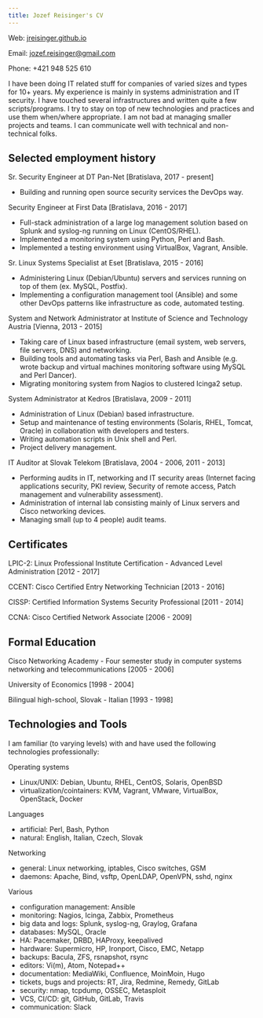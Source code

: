 ```yaml
---
title: Jozef Reisinger's CV
---
```


Web: [jreisinger.github.io](http://jreisinger.github.io)

Email: <jozef.reisinger@gmail.com>

Phone: +421 948 525 610

I have been doing IT related stuff for companies of varied sizes and types for
10+ years. My experience is mainly in systems administration and IT security. I
have touched several infrastructures and written quite a few scripts/programs.
I try to stay on top of new technologies and practices and use them when/where
appropriate. I am not bad at managing smaller projects and teams. I can
communicate well with technical and non-technical folks.

Selected employment history
---------------------------

Sr. Security Engineer
at DT Pan-Net [Bratislava, 2017 - present]

* Building and running open source security services the DevOps way.

Security Engineer
at First Data [Bratislava, 2016 - 2017]

* Full-stack administration of a large log management solution based on Splunk
  and syslog-ng running on Linux (CentOS/RHEL).
* Implemented a monitoring system using Python, Perl and Bash.
* Implemented a testing environment using VirtualBox, Vagrant, Ansible.

Sr. Linux Systems Specialist
at Eset [Bratislava, 2015 - 2016]

* Administering Linux (Debian/Ubuntu) servers and services running on top of
  them (ex.  MySQL, Postfix).
* Implementing a configuration management tool (Ansible) and some other DevOps
  patterns like infrastructure as code, automated testing.

System and Network Administrator
at Institute of Science and Technology Austria [Vienna, 2013 - 2015]

* Taking care of Linux based infrastructure (email system, web servers, file
  servers, DNS) and networking.
* Building tools and automating tasks via Perl, Bash and Ansible (e.g. wrote backup and virtual machines monitoring software using MySQL and Perl Dancer).
* Migrating monitoring system from Nagios to clustered Icinga2 setup.

System Administrator
at Kedros [Bratislava, 2009 - 2011]

* Administration of Linux (Debian) based infrastructure.
* Setup and maintenance of testing environments (Solaris, RHEL, Tomcat, Oracle)
  in collaboration with developers and testers.
* Writing automation scripts in Unix shell and Perl.
* Project delivery management.

IT Auditor
at Slovak Telekom [Bratislava, 2004 - 2006, 2011 - 2013]

* Performing audits in IT, networking and IT security areas (Internet facing
  applications security, PKI review, Security of remote access, Patch 
  management and vulnerability assessment).
* Administration of internal lab consisting mainly of Linux servers and Cisco
  networking devices.
* Managing small (up to 4 people) audit teams.

Certificates
------------

LPIC-2: Linux Professional Institute Certification - Advanced Level
Administration [2012 - 2017]

CCENT: Cisco Certified Entry Networking Technician [2013 - 2016]

CISSP: Certified Information Systems Security Professional [2011 - 2014]

CCNA: Cisco Certified Network Associate [2006 - 2009]

Formal Education
----------------

Cisco Networking Academy - Four semester study in computer systems networking 
and telecommunications [2005 - 2006]

University of Economics [1998 - 2004]

Bilingual high-school, Slovak - Italian [1993 - 1998]

Technologies and Tools
----------------------

I am familiar (to varying levels) with and have used the following technologies professionally:

Operating systems

* Linux/UNIX: Debian, Ubuntu, RHEL, CentOS, Solaris, OpenBSD
* virtualization/cointainers: KVM, Vagrant, VMware, VirtualBox, OpenStack,
  Docker

Languages

* artificial: Perl, Bash, Python
* natural: English, Italian, Czech, Slovak

Networking

* general: Linux networking, iptables, Cisco switches, GSM
* daemons: Apache, Bind, vsftp, OpenLDAP, OpenVPN, sshd, nginx

Various

* configuration management: Ansible
* monitoring: Nagios, Icinga, Zabbix, Prometheus
* big data and logs: Splunk, syslog-ng, Graylog, Grafana
* databases: MySQL, Oracle
* HA: Pacemaker, DRBD, HAProxy, keepalived
* hardware: Supermicro, HP, Ironport, Cisco, EMC, Netapp
* backups: Bacula, ZFS, rsnapshot, rsync
* editors: Vi(m), Atom, Notepad++
* documentation: MediaWiki, Confluence, MoinMoin, Hugo
* tickets, bugs and projects: RT, Jira, Redmine, Remedy, GitLab
* security: nmap, tcpdump, OSSEC, Metasploit
* VCS, CI/CD: git, GitHub, GitLab, Travis
* communication: Slack
